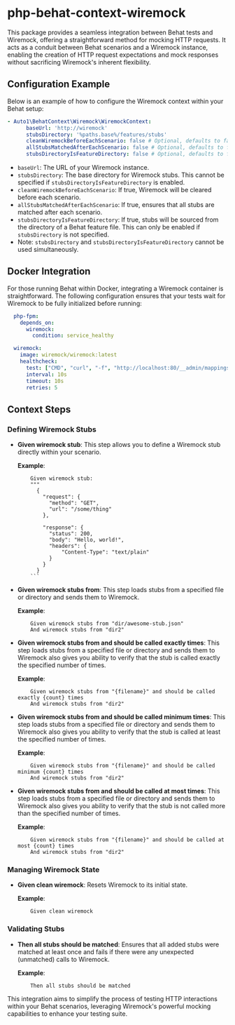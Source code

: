 # php-behat-context-wiremock

This package provides a seamless integration between Behat tests and Wiremock, offering a straightforward method for mocking HTTP requests. It acts as a conduit between Behat scenarios and a Wiremock instance, enabling the creation of HTTP request expectations and mock responses without sacrificing Wiremock's inherent flexibility.

## Configuration Example

Below is an example of how to configure the Wiremock context within your Behat setup:

```yaml
- Auto1\BehatContext\Wiremock\WiremockContext:
      baseUrl: 'http://wiremock'
      stubsDirectory: '%paths.base%/features/stubs'
      cleanWiremockBeforeEachScenario: false # Optional, defaults to false
      allStubsMatchedAfterEachScenario: false # Optional, defaults to false
      stubsDirectoryIsFeatureDirectory: false # Optional, defaults to false
```

- `baseUrl`: The URL of your Wiremock instance.
- `stubsDirectory`: The base directory for Wiremock stubs. This cannot be specified if `stubsDirectoryIsFeatureDirectory` is enabled.
- `cleanWiremockBeforeEachScenario`: If true, Wiremock will be cleared before each scenario.
- `allStubsMatchedAfterEachScenario`: If true, ensures that all stubs are matched after each scenario.
- `stubsDirectoryIsFeatureDirectory`: If true, stubs will be sourced from the directory of a Behat feature file. This can only be enabled if `stubsDirectory` is not specified.
- Note: `stubsDirectory` and `stubsDirectoryIsFeatureDirectory` cannot be used simultaneously.

## Docker Integration

For those running Behat within Docker, integrating a Wiremock container is straightforward. The following configuration ensures that your tests wait for Wiremock to be fully initialized before running:

```yaml
  php-fpm:
    depends_on:
      wiremock:
        condition: service_healthy

  wiremock:
    image: wiremock/wiremock:latest
    healthcheck:
      test: ["CMD", "curl", "-f", "http://localhost:80/__admin/mappings"]
      interval: 10s
      timeout: 10s
      retries: 5
```

## Context Steps

### Defining Wiremock Stubs

- **Given wiremock stub**: This step allows you to define a Wiremock stub directly within your scenario.

  **Example**:
    ```gherkin
        Given wiremock stub:
        """
          {
            "request": {
              "method": "GET",
              "url": "/some/thing"
            },

            "response": {
              "status": 200,
              "body": "Hello, world!",
              "headers": {
                  "Content-Type": "text/plain"
              }
            }
          }
        ```

- **Given wiremock stubs from**: This step loads stubs from a specified file or directory and sends them to Wiremock.

  **Example**:
    ```gherkin
        Given wiremock stubs from "dir/awesome-stub.json"
        And wiremock stubs from "dir2"
    ```

- **Given wiremock stubs from and should be called exactly times**: This step loads stubs from a specified file or directory and sends them to Wiremock also gives you ability to verify that the stub is called exactly the specified number of times.

  **Example**:
    ```gherkin
        Given wiremock stubs from "{filename}" and should be called exactly {count} times
        And wiremock stubs from "dir2"
    ```

- **Given wiremock stubs from and should be called minimum times**: This step loads stubs from a specified file or directory and sends them to Wiremock also gives you ability to verify that the stub is called at least the specified number of times.

  **Example**:
    ```gherkin
        Given wiremock stubs from "{filename}" and should be called minimum {count} times
        And wiremock stubs from "dir2"
    ```
- **Given wiremock stubs from and should be called at most times**: This step loads stubs from a specified file or directory and sends them to Wiremock also gives you ability to verify that the stub is not called more than the specified number of times.

  **Example**:
    ```gherkin
        Given wiremock stubs from "{filename}" and should be called at most {count} times
        And wiremock stubs from "dir2"
    ```

### Managing Wiremock State

- **Given clean wiremock**: Resets Wiremock to its initial state.

  **Example**:
    ```gherkin
        Given clean wiremock
    ```

### Validating Stubs

- **Then all stubs should be matched**: Ensures that all added stubs were matched at least once and fails if there were any unexpected (unmatched) calls to Wiremock.

  **Example**:
    ```gherkin
        Then all stubs should be matched
    ```

This integration aims to simplify the process of testing HTTP interactions within your Behat scenarios, leveraging Wiremock's powerful mocking capabilities to enhance your testing suite.
